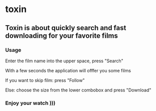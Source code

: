 # toxin

## Toxin is about quickly search and fast downloading for your favorite films

### Usage

Enter the film name into the upper space, press "Search"

With a few seconds the application will offfer you some films

If you want to skip film: press "Follow"

Else: choose the size from the lower combobox and press "Download"

### Enjoy your watch )))
